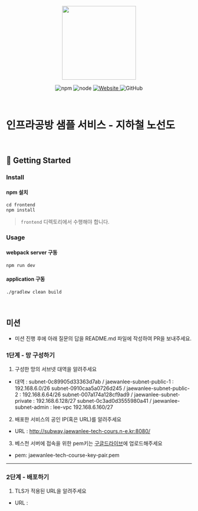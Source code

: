 <p align="center">
    <img width="200px;" src="https://raw.githubusercontent.com/woowacourse/atdd-subway-admin-frontend/master/images/main_logo.png"/>
</p>
<p align="center">
  <img alt="npm" src="https://img.shields.io/badge/npm-%3E%3D%205.5.0-blue">
  <img alt="node" src="https://img.shields.io/badge/node-%3E%3D%209.3.0-blue">
  <a href="https://edu.nextstep.camp/c/R89PYi5H" alt="nextstep atdd">
    <img alt="Website" src="https://img.shields.io/website?url=https%3A%2F%2Fedu.nextstep.camp%2Fc%2FR89PYi5H">
  </a>
  <img alt="GitHub" src="https://img.shields.io/github/license/next-step/atdd-subway-service">
</p>

<br>

# 인프라공방 샘플 서비스 - 지하철 노선도

<br>

## 🚀 Getting Started

### Install
#### npm 설치
```
cd frontend
npm install
```
> `frontend` 디렉토리에서 수행해야 합니다.

### Usage
#### webpack server 구동
```
npm run dev
```
#### application 구동
```
./gradlew clean build
```
<br>

## 미션

* 미션 진행 후에 아래 질문의 답을 README.md 파일에 작성하여 PR을 보내주세요.

### 1단계 - 망 구성하기
1. 구성한 망의 서브넷 대역을 알려주세요
- 대역 : 
subnet-0c89905d33363d7ab / jaewanlee-subnet-public-1 : 192.168.6.0/26
subnet-0910caa5a0726d245 / jaewanlee-subnet-public-2 : 192.168.6.64/26
subnet-007a174a128cf9ad9 / jaewanlee-subnet-private : 192.168.6.128/27
subnet-0c3ad0d3555980a41 / jaewanlee-subnet-admin : lee-vpc	192.168.6.160/27

2. 배포한 서비스의 공인 IP(혹은 URL)를 알려주세요

- URL : http://subway.jaewanlee-tech-cours.n-e.kr:8080/

3. 베스천 서버에 접속을 위한 pem키는 [구글드라이브](https://drive.google.com/drive/folders/1dZiCUwNeH1LMglp8dyTqqsL1b2yBnzd1?usp=sharing)에 업로드해주세요

- pem: jaewanlee-tech-course-key-pair.pem 

---

### 2단계 - 배포하기
1. TLS가 적용된 URL을 알려주세요

- URL : 
